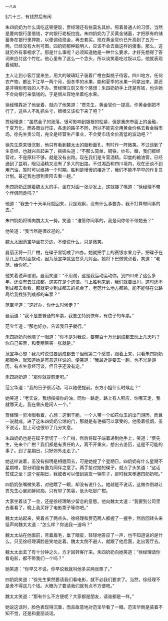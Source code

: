     一八五 

   §六十三、有钱然后有闲

   朱四奶奶为什么请吃这顿便饭，贾经理还有些莫名其妙。照着普通人的习惯，当然是要向银行里借钱，才向银行老板拉拢。朱四奶奶为了买黄金储蓄，才把原有的储蓄券在银行里押款，以便调动现金，再去套买。现在黄金官价已升高到了五万一两，已经没有大利可图，四奶奶那种聪明人，应该不会去做这样的傻事。那么，这就另外有事相求了。那是什么事呢？必须知道她是一种什么要求，才好先想得了答词来应付这个竹杠。他心里有了这么一个念头，所以谈笑着吃过饭以后，他就表现着缄默。

   主人让到小客厅里来坐，用大的玻璃缸子装着广柑白梨桃子待客。四川地方，任何农产物，都比下江早一两个月，但冬季的水果，能和夏季的水果一同拿出来，那还是非特别有钱的人不办。贾经理立刻又有个感想：朱四奶奶手上还是有钱，也许她不会向银行来借钱的。于是很从容地坐着吃水果。

   徐经理靠近了他坐着，就向了他笑道：“贾先生，黄金官价一提高，作黄金倒把不行了，这些人不乱抓头寸，银根又该松下来了吧？”

   贾经理道：“虽然金子的涨落，很可影响到银根的松紧，但是重庆市面上的金融，千变万化，而各商业行庄，各走的路子不同，所以不能完全用黄金价格去看金融市场。徐先生贵公司，完全是经营生产事业，不会受市场金价高低的波动吧？”

   徐先生原来很沉默，他只有看到魏太太的脂粉面孔，有时作一阵微笑。不过谈到了生意经，也就兴奋起来了，摇摇头道：“不那么简单，钢铁，纱布，糖，我们都经营过，不是原料不够，就是没有出路。现在我们是专营酒精。印度的输油管，已经通到了昆明，眼见酒精又没有了多大的出路。不过湘西和四川境内，现在还谈不到用汽油，暂时可以维持一个时期。胜利是慢慢的接近了，我们不能不早早的作复员计划。最近我也想到贵阳去看一趟。”

   朱四奶奶正握着魏太太的手，坐在对面一张沙发上，这就接了嘴道：“徐经理不带个伴侣同走吗？”

   他道：“我去个十天半月就回来，只是观察，没有什么事要办，我不打算带同事的去。”

   朱四奶奶将嘴向魏太太一努。笑道：“谁管你同事的，我是问你带不带她去？”

   他笑道：“我当然是很欢迎的。”

   魏太太因范宝华坐在旁边，不便说什么，只是微笑。

   曼丽正将一只广柑，在碟子里切成了四办。她就把手上的赛银水果刀子，把碟子在茶几上向对面拨动，因为范宝华就坐在茶几对面。她将下巴微微点着，笑道：“老范，给你吃。”

   他笑着说声谢谢。曼丽笑道：“不用谢，这是我运动运动你。到四川来了这么多年，还没有去过成都，这实在是个遗恨。马上胜利来到，我们就要出川，这时还不到成都去看看，那就更少到成都去的机会了，老范什么地方都熟，能不能够在公路局给我找张到成都的车票？”

   范宝华道：“这好办，你什么时候走？”

   曼丽道：“我不是要普通的车票，我要坐特别快车，有位子的车票。”

   范宝华道：“那也好办，告诉我日子就行。”

   朱四奶奶向他瞟了一眼道：“你不是对我说，要带百十万元到成都去玩上几天吗？你自己买票，和曼丽带买一张就是。”

   范宝华心想：我几时说过要到成都去？但他第二个感觉，跟着上来，只看朱四奶奶那眼色，就知道她是有意这样说的。便笑道：“我最近是要去一趟，也不光是游历，有点生意经可谈，但日子还没有定。”

   朱四奶奶道：“那你就提前走吧。”

   范宝华道：“我的日子很活动，可以随便提前。东方小姐什么时候走？”

   她笑道：“老实说，我想揩揩你的油，同你一路走。路上有人照应，你哪天走，我就哪天走。我在重庆是闲人一个。”

   贾经理一旁冷眼看着，心想：这倒干脆，一个人带一个如花似玉的出门游历，而且一说就成。进了这朱四奶奶公馆的门，那就是有艳福可以享受的。他吸着纸烟，虽不说话，脸上可也很带了几分笑意。

   朱四奶奶也是在碟子里切了一个广柑，然后将碟子端着递到他手上，笑道：“贾先生，先来个广柑？我们都是有责任的人，离不开重庆，想出去游历，这是不可能的事了。到了星期日，只好郊外走走了。”

   她这样说着，虽没有指明是相邀同去，可是她提了个星期日。四奶奶有什么星期不星期哩，那分明是有邀为同伴之意了。两手接过她的碟子，就点了头笑道：“这话赞成之至！这个星期日，我或者可以借到朋友一辆车子，那时我来奉邀四奶奶吧。”

   四奶奶张嘴微笑着，对他瞟了一眼，却没有说什么。她越是不说话，这做作倒越让贾先生心里如醉如痴，只有带了笑容，低头吃那广柑。

   大家坐着谈了一会，还是徐经理略少留恋的意思。他向魏太太道：“我要到公司里去看看了，晚上我买好了电影票子等你吧。”

   魏太太站起来，笑着点了两点头。徐经理和贾范两人都握了一握手，然后回转头来低声向魏太太道：“怎么样？你送我一送吗？”

   魏太太站在他面前，弯着眉毛，垂了眼皮，轻轻地答应了一声，也不知道说的是什么。只见徐经理满脸是笑地走着。魏太太倒不避人，就跟了他后面，走出客厅去。

   魏太太出去了有十分钟之久，方才回转客厅来。朱四奶奶向她笑道：“徐经理请你看电影，都不带我们一个吗？”

   她笑道：“你早又不说，你早说我就叫他多买两张票了。”

   四奶奶笑道：“徐先生果然要请我们看电影，就不必我们要求了。当然，徐经理不是舍不得这几个钱。大概为了要请我们就有点不方便吧。”

   魏太太笑道：“那有什么不方便呢？大家都是朋友，请谁都是一样。”

   她说这话时，脸色表现得沉重，而且故意地对范宝华看了一眼。范宝华倒是装着不知不觉，还是和曼丽谈话。

